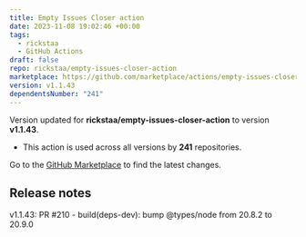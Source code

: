 ```yaml
---
title: Empty Issues Closer action
date: 2023-11-08 19:02:46 +00:00
tags:
  - rickstaa
  - GitHub Actions
draft: false
repo: rickstaa/empty-issues-closer-action
marketplace: https://github.com/marketplace/actions/empty-issues-closer-action
version: v1.1.43
dependentsNumber: "241"
---
```



Version updated for **rickstaa/empty-issues-closer-action** to version **v1.1.43**.
- This action is used across all versions by **241** repositories.

Go to the [GitHub Marketplace](https://github.com/marketplace/actions/empty-issues-closer-action) to find the latest changes.

## Release notes

v1.1.43: PR #210 - build(deps-dev): bump @types/node from 20.8.2 to 20.9.0
